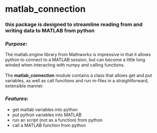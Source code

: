 # matlab_connection

### this package is designed to streamline reading from and writing data to MATLAB from python

### _Purpose_:<br>
The matlab.engine library from Mathworks is impressive in that it allows python to connect to a MATLAB session, but can become a little long winded when interacting with numpy and calling functions.
<br><br>
The **matlab_connection** module contains a class that allows get and put variables, as well as call functions and run m-files in a straightforward, extensible manner.

### _Features_:<br>
- get matlab variables into python
- put python variables into MATLAB
- run an script (not as a function) from python
- call a MATLAB function from python